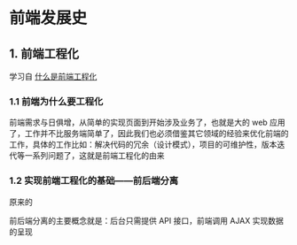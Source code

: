 # 前端发展史

## 1. 前端工程化

学习自 [什么是前端工程化](https://juejin.cn/post/6917447582985748493)

### 1.1  前端为什么要工程化

前端需求与日俱增，从简单的实现页面到开始涉及业务了，也就是大的 web 应用了，工作并不比服务端简单了，因此我们也必须借鉴其它领域的经验来优化前端的工作，具体的工作比如：解决代码的冗余（设计模式），项目的可维护性，版本迭代等一系列问题了，这就是前端工程化的由来

### 1.2 实现前端工程化的基础——前后端分离

原来的

前后端分离的主要概念就是：后台只需提供 API 接口，前端调用 AJAX 实现数据的呈现


